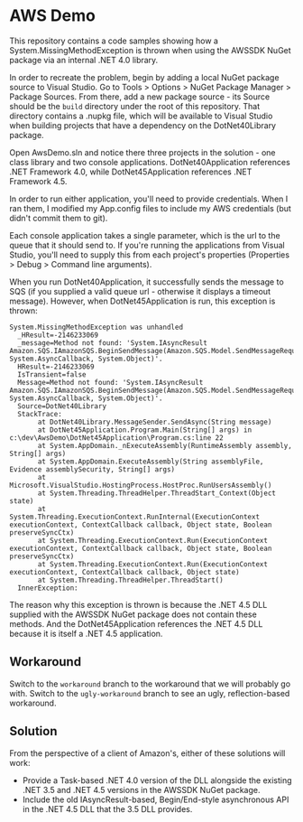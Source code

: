 AWS Demo
========

This repository contains a code samples showing how a System.MissingMethodException is thrown when using the AWSSDK NuGet package via an internal .NET 4.0 library.

In order to recreate the problem, begin by adding a local NuGet package source to Visual Studio. Go to Tools > Options > NuGet Package Manager > Package Sources. From there, add a new package source - its Source should be the `build` directory under the root of this repository. That directory contains a .nupkg file, which will be available to Visual Studio when building projects that have a dependency on the DotNet40Library package.

Open AwsDemo.sln and notice there three projects in the solution - one class library and two console applications. DotNet40Application references .NET Framework 4.0, while DotNet45Application references .NET Framework 4.5.

In order to run either application, you'll need to provide credentials. When I ran them, I modified my App.config files to include my AWS credentials (but didn't commit them to git).

Each console application takes a single parameter, which is the url to the queue that it should send to. If you're running the applications from Visual Studio, you'll need to supply this from each project's properties (Properties > Debug > Command line arguments).

When you run DotNet40Application, it successfully sends the message to SQS (if you supplied a valid queue url - otherwise it displays a timeout message). However, when DotNet45Application is run, this exception is thrown:

```
System.MissingMethodException was unhandled
  _HResult=-2146233069
  _message=Method not found: 'System.IAsyncResult Amazon.SQS.IAmazonSQS.BeginSendMessage(Amazon.SQS.Model.SendMessageRequest, System.AsyncCallback, System.Object)'.
  HResult=-2146233069
  IsTransient=false
  Message=Method not found: 'System.IAsyncResult Amazon.SQS.IAmazonSQS.BeginSendMessage(Amazon.SQS.Model.SendMessageRequest, System.AsyncCallback, System.Object)'.
  Source=DotNet40Library
  StackTrace:
       at DotNet40Library.MessageSender.SendAsync(String message)
       at DotNet45Application.Program.Main(String[] args) in c:\dev\AwsDemo\DotNet45Application\Program.cs:line 22
       at System.AppDomain._nExecuteAssembly(RuntimeAssembly assembly, String[] args)
       at System.AppDomain.ExecuteAssembly(String assemblyFile, Evidence assemblySecurity, String[] args)
       at Microsoft.VisualStudio.HostingProcess.HostProc.RunUsersAssembly()
       at System.Threading.ThreadHelper.ThreadStart_Context(Object state)
       at System.Threading.ExecutionContext.RunInternal(ExecutionContext executionContext, ContextCallback callback, Object state, Boolean preserveSyncCtx)
       at System.Threading.ExecutionContext.Run(ExecutionContext executionContext, ContextCallback callback, Object state, Boolean preserveSyncCtx)
       at System.Threading.ExecutionContext.Run(ExecutionContext executionContext, ContextCallback callback, Object state)
       at System.Threading.ThreadHelper.ThreadStart()
  InnerException: 
```

The reason why this exception is thrown is because the .NET 4.5 DLL supplied with the AWSSDK NuGet package does not contain these methods. And the DotNet45Application references the .NET 4.5 DLL because it is itself a .NET 4.5 application.

Workaround
----------

Switch to the `workaround` branch to the workaround that we will probably go with.
Switch to the `ugly-workaround` branch to see an ugly, reflection-based workaround.

Solution
--------

From the perspective of a client of Amazon's, either of these solutions will work:
- Provide a Task-based .NET 4.0 version of the DLL alongside the existing .NET 3.5 and .NET 4.5 versions in the AWSSDK NuGet package.
- Include the old IAsyncResult-based, Begin/End-style asynchronous API in the .NET 4.5 DLL that the 3.5 DLL provides.